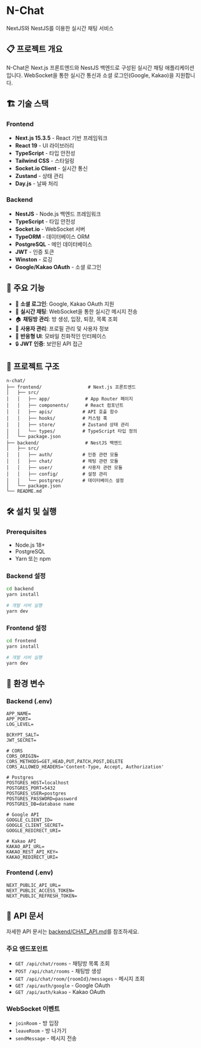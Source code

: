 # N-Chat

NextJS와 NestJS를 이용한 실시간 채팅 서비스

## 📋 프로젝트 개요

N-Chat은 Next.js 프론트엔드와 NestJS 백엔드로 구성된 실시간 채팅 애플리케이션입니다. WebSocket을 통한 실시간 통신과 소셜 로그인(Google, Kakao)을 지원합니다.

## 🏗️ 기술 스택

### Frontend

- **Next.js 15.3.5** - React 기반 프레임워크
- **React 19** - UI 라이브러리
- **TypeScript** - 타입 안전성
- **Tailwind CSS** - 스타일링
- **Socket.io Client** - 실시간 통신
- **Zustand** - 상태 관리
- **Day.js** - 날짜 처리

### Backend

- **NestJS** - Node.js 백엔드 프레임워크
- **TypeScript** - 타입 안전성
- **Socket.io** - WebSocket 서버
- **TypeORM** - 데이터베이스 ORM
- **PostgreSQL** - 메인 데이터베이스
- **JWT** - 인증 토큰
- **Winston** - 로깅
- **Google/Kakao OAuth** - 소셜 로그인

## 🚀 주요 기능

- 🔐 **소셜 로그인**: Google, Kakao OAuth 지원
- 💬 **실시간 채팅**: WebSocket을 통한 실시간 메시지 전송
- 🏠 **채팅방 관리**: 방 생성, 입장, 퇴장, 목록 조회
- 👥 **사용자 관리**: 프로필 관리 및 사용자 정보
- 📱 **반응형 UI**: 모바일 친화적인 인터페이스
- 🔒 **JWT 인증**: 보안된 API 접근

## 📁 프로젝트 구조

```
n-chat/
├── frontend/                 # Next.js 프론트엔드
│   ├── src/
│   │   ├── app/             # App Router 페이지
│   │   ├── components/      # React 컴포넌트
│   │   ├── apis/           # API 호출 함수
│   │   ├── hooks/          # 커스텀 훅
│   │   ├── store/          # Zustand 상태 관리
│   │   └── types/          # TypeScript 타입 정의
│   └── package.json
├── backend/                 # NestJS 백엔드
│   ├── src/
│   │   ├── auth/           # 인증 관련 모듈
│   │   ├── chat/           # 채팅 관련 모듈
│   │   ├── user/           # 사용자 관련 모듈
│   │   ├── config/         # 설정 관리
│   │   └── postgres/       # 데이터베이스 설정
│   └── package.json
└── README.md
```

## 🛠️ 설치 및 실행

### Prerequisites

- Node.js 18+
- PostgreSQL
- Yarn 또는 npm

### Backend 설정

```bash
cd backend
yarn install

# 개발 서버 실행
yarn dev
```

### Frontend 설정

```bash
cd frontend
yarn install

# 개발 서버 실행
yarn dev
```

## 🔧 환경 변수

### Backend (.env)

```env
APP_NAME=
APP_PORT=
LOG_LEVEL=

BCRYPT_SALT=
JWT_SECRET=

# CORS
CORS_ORIGIN=
CORS_METHODS=GET,HEAD,PUT,PATCH,POST,DELETE
CORS_ALLOWED_HEADERS='Content-Type, Accept, Authorization'

# Postgres
POSTGRES_HOST=localhost
POSTGRES_PORT=5432
POSTGRES_USER=postgres
POSTGRES_PASSWORD=password
POSTGRES_DB=database name

# Google API
GOOGLE_CLIENT_ID=
GOOGLE_CLIENT_SECRET=
GOOGLE_REDIRECT_URI=

# Kakao API
KAKAO_API_URL=
KAKAO_REST_API_KEY=
KAKAO_REDIRECT_URI=

```

### Frontend (.env)

```env
NEXT_PUBLIC_API_URL=
NEXT_PUBLIC_ACCESS_TOKEN=
NEXT_PUBLIC_REFRESH_TOKEN=
```

## 📡 API 문서

자세한 API 문서는 [backend/CHAT_API.md](./backend/CHAT_API.md)를 참조하세요.

### 주요 엔드포인트

- `GET /api/chat/rooms` - 채팅방 목록 조회
- `POST /api/chat/rooms` - 채팅방 생성
- `GET /api/chat/room/{roomId}/messages` - 메시지 조회
- `GET /api/auth/google` - Google OAuth
- `GET /api/auth/kakao` - Kakao OAuth

### WebSocket 이벤트

- `joinRoom` - 방 입장
- `leaveRoom` - 방 나가기
- `sendMessage` - 메시지 전송

